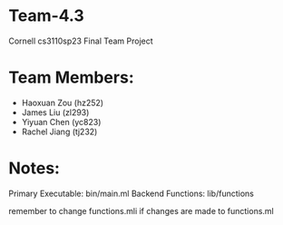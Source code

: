 # Team-4.3
Cornell cs3110sp23 Final Team Project

# Team Members:
  - Haoxuan Zou (hz252)
  - James Liu (zl293)
  - Yiyuan Chen (yc823)
  - Rachel Jiang (tj232)

# Notes:
Primary Executable: bin/main.ml
Backend Functions: lib/functions

remember to change functions.mli if changes are made to functions.ml
